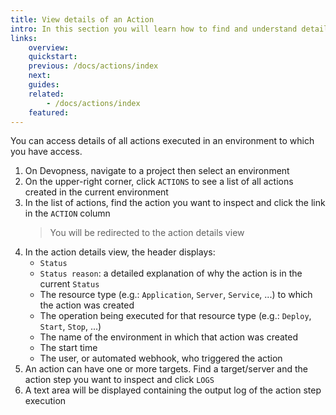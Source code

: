 ```yaml
---
title: View details of an Action
intro: In this section you will learn how to find and understand details of a Devopness action
links:
    overview:
    quickstart:
    previous: /docs/actions/index
    next:
    guides:
    related:
        - /docs/actions/index
    featured:
---
```


You can access details of all actions executed in an environment to which you have access.

1. On Devopness, navigate to a project then select an environment
1. On the upper-right corner, click `ACTIONS` to see a list of all actions created in the current environment
1. In the list of actions, find the action you want to inspect and click the link in the `ACTION` column
    > You will be redirected to the action details view
1. In the action details view, the header displays:
    - `Status`
    - `Status reason`: a detailed explanation of why the action is in the current `Status`
    - The resource type (e.g.: `Application`, `Server`, `Service`, ...) to which the action was created
    - The operation being executed for that resource type (e.g.: `Deploy`, `Start`, `Stop`, ...)
    - The name of the environment in which that action was created
    - The start time
    - The user, or automated webhook, who triggered the action
1. An action can have one or more targets. Find a target/server and the action step you want to inspect and click `LOGS`
1. A text area will be displayed containing the output log of the action step execution
